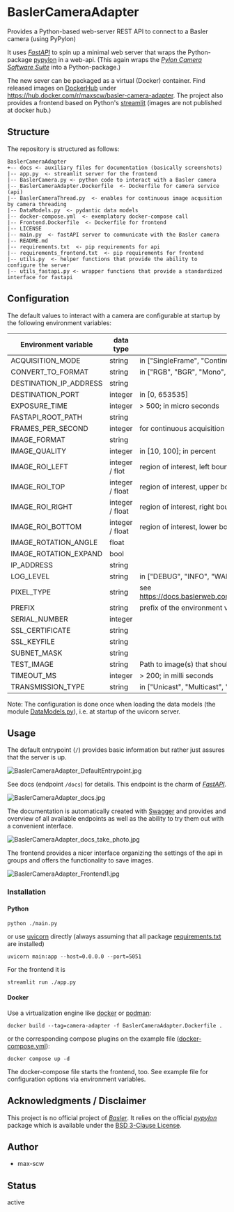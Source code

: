 # BaslerCameraAdapter

Provides a Python-based web-server REST API to connect to a Basler camera (using PyPylon)

It uses [*FastAPI*](https://fastapi.tiangolo.com/) to spin up a minimal web server that wraps the Python-package [pypylon](https://github.com/basler/pypylon) in a web-api.
(This again wraps the [*Pylon Camera Software Suite*](https://www2.baslerweb.com/en/downloads/software-downloads/) into a Python-package.)

The new sever can be packaged as a virtual (Docker) container. Find released images on [DockerHub](https://hub.docker.com) under https://hub.docker.com/r/maxscw/basler-camera-adapter.
The project also provides a frontend based on Python's [streamlit](https://streamlit.io/) (images are not published at docker hub.)

## Structure

The repository is structured as follows:
``` 
BaslerCameraAdapter
+-- docs <- auxiliary files for documentation (basically screenshots)
|-- app.py  <- streamlit server for the frontend
|-- BaslerCamera.py <- python code to interact with a Basler camera
|-- BaslerCameraAdapter.Dockerfile  <- Dockerfile for camera service (api)
|-- BaslerCameraThread.py  <- enables for continuous image acqusition by camera threading
|-- DataModels.py  <- pydantic data models
|-- docker-compose.yml  <- exemplatory docker-compose call
|-- Frontend.Dockerfile  <- Dockerfile for frontend
|-- LICENSE
|-- main.py  <- fastAPI server to communicate with the Basler camera
|-- README.md
|-- requirements.txt  <- pip requirements for api
|-- requirements_frontend.txt  <- pip requirements for frontend
|-- utils.py  <- helper functions that provide the ability to configure the server
|-- utils_fastapi.py <- wrapper functions that provide a standardized interface for fastapi
```

## Configuration

The default values to interact with a camera are configurable at startup by the following environment variables:

| Environment variable   | data type       | comment                                                              |
|------------------------|-----------------|----------------------------------------------------------------------|
| ACQUISITION_MODE       | string          | in ["SingleFrame", "Continuous"]                                     |
| CONVERT_TO_FORMAT      | string          | in ["RGB", "BGR", "Mono", "null"]                                    |
| DESTINATION_IP_ADDRESS | string          |                                                                      |
| DESTINATION_PORT       | integer         | in [0, 653535]                                                       |
| EXPOSURE_TIME          | integer         | > 500; in micro seconds                                              |
| FASTAPI_ROOT_PATH      | string          |                                                                      |
| FRAMES_PER_SECOND      | integer         | for continuous acquisition only                                      |
| IMAGE_FORMAT           | string          |                                                                      |
| IMAGE_QUALITY          | integer         | in [10, 100]; in percent                                             |
| IMAGE_ROI_LEFT         | integer / flot  | region of interest, left bound. In pixels or image fraction          |
| IMAGE_ROI_TOP          | integer / float | region of interest, upper bound. In pixels or image fraction         |
| IMAGE_ROI_RIGHT        | integer / float | region of interest, right bound. In pixels or image fraction         |
| IMAGE_ROI_BOTTOM       | integer / float | region of interest, lower bound. In pixels or image fraction         |
| IMAGE_ROTATION_ANGLE   | float           |                                                                      |
| IMAGE_ROTATION_EXPAND  | bool            |                                                                      |
| IP_ADDRESS             | string          |                                                                      |
| LOG_LEVEL              | string          | in ["DEBUG", "INFO", "WARNING", "ERROR", "FATAL"]                    |
| PIXEL_TYPE             | string          | see https://docs.baslerweb.com/pylonapi/net/T_Basler_Pylon_PixelType |
| PREFIX                 | string          | prefix of the environment variables                                  |
| SERIAL_NUMBER          | integer         |                                                                      |
| SSL_CERTIFICATE        | string          |                                                                      |
| SSL_KEYFILE            | string          |                                                                      |
| SUBNET_MASK            | string          |                                                                      |
| TEST_IMAGE             | string          | Path to image(s) that should be returned for emulated cameras        |
| TIMEOUT_MS             | integer         | > 200; in milli seconds                                              |
| TRANSMISSION_TYPE      | string          | in ["Unicast", "Multicast", "Broadcast"]                             |

Note: The configuration is done once when loading the data models (the module [DataModels.py](DataModels.py)), i.e. at startup of the uvicorn server.

## Usage

The default entrypoint (`/`) provides basic information but rather just assures that the server is up.

![BaslerCameraAdapter_DefaultEntrypoint.jpg](docs%2FBaslerCameraAdapter_DefaultEntrypoint.jpg)

See docs (endpoint `/docs`) for details. This endpoint is the charm of [*FastAPI*](https://fastapi.tiangolo.com/). 

![BaslerCameraAdapter_docs.jpg](docs%2FBaslerCameraAdapter_docs.jpg)

The documentation is automatically created with [Swagger](https://swagger.io/) and provides and overview of all available endpoints as well as the ability to try them out with a convenient interface.

![BaslerCameraAdapter_docs_take_photo.jpg](docs%2FBaslerCameraAdapter_docs_take_photo.jpg)

The frontend provides a nicer interface organizing the settings of the api in groups and offers the functionality to save images.

![BaslerCameraAdapter_Frontend1.jpg](docs%2FBaslerCameraAdapter_Frontend1.jpg)

### Installation

#### Python

````shell
python ./main.py
````
or use [uvicorn](https://www.uvicorn.org/) directly (always assuming that all package [requirements.txt](requirements.txt) are installed)
````shell
uvicorn main:app --host=0.0.0.0 --port=5051
````

For the frontend it is
````shell
streamlit run ./app.py
````

#### Docker

Use a virtualization engine like [docker](https://www.docker.com/) or [podman](https://podman.io/):

````shell
docker build --tag=camera-adapter -f BaslerCameraAdapter.Dockerfile .
````
or the corresponding compose plugins on the example file ([docker-compose.yml](docker-compose.yml)):

````shell
docker compose up -d
````

The docker-compose file starts the frontend, too.
See example file for configuration options via environment variables.

## Acknowledgments / Disclaimer

This project is no official project of [*Basler*](https://www.baslerweb.com).
It relies on the official [*pypylon*](https://pypi.org/project/pypylon/) package which is available under the [BSD 3-Clause License](https://github.com/basler/pypylon/blob/master/LICENSE).

## Author

 - max-scw

## Status

active